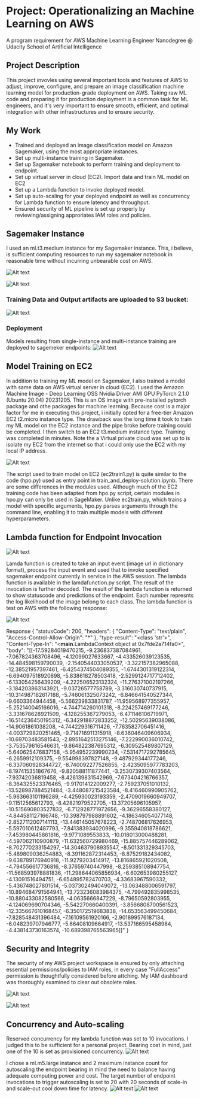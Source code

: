 # Project: Operationalizing an Machine Learning on AWS

A program requirement for AWS Machine Learning Engineer Nanodegree @ Udacity School of Artificial Intelligence

## Project Description

This project invovles using several important tools and features of AWS to adjust, improve, configure, and prepare an image classification machine learning model for production-grade deployment on AWS. Taking raw ML code and preparing it for production deployment is a common task for ML engineers, and it's very important to ensure smooth, efficient, and optimal integration with other infrastructures and to ensure security.

## My Work

- Trained and deployed an image classification model on Amazon Sagemaker, using the most appropriate instances. 
- Set up multi-instance training in Sagemaker.
- Set up Sagemaker notebook to perform training and deployment to endpoint.
- Set up virtual server in cloud (EC2). Import data and train ML model on EC2
- Set up a Lambda function to invoke deployed model. 
- Set up auto-scaling for your deployed endpoint as well as concurrency for Lambda function to ensure latency and throughput.
- Ensured security of ML pipeline is set up properly by reviewing/assigning approriates IAM roles and policies.

## Sagemaker Instance

I used an ml.t3.medium instance for my Sagemaker instance. This, i believe, is sufficient computing resources to run my sagemaker notebook in reasonable time without incurring unbearable cost on AWS.

![Alt text](<Sagemaker Notebook instance-1.png>)

![Alt text](<Sagemaker studio-1.png>)

### Training Data and Output artifacts are uploaded to S3 bucket:
![Alt text](<S3 bucket-1.png>)

### Deployment

Models resulting from single-instance and multi-instance training are deployed to sagemeker endpoints:
![Alt text](<Sagemaker Endpoints-1.png>)


## Model Training on EC2

In addition to training my ML model on Sagemaker, I also trained a model with same data on AWS virtual server in cloud (EC2). I used the Amazon Machine Image  - Deep Learning OSS Nvidia Driver AMI GPU PyTorch 2.1.0 (Ubuntu 20.04) 20231205. This is an OS image with pre-installed pytorch package and othe packages for machine learning. Because cost is a major factor for me in executing this project, i initially opted for a free-tier Amazon EC2 t2.micro instance type. The drawback was the long time it took to train my ML model on the EC2 instance and the pipe broke before training could be completed. I then switch to an EC2 t3.medium instance type. Training was completed in minutes. Note the a Virtual private cloud was set up to is isolate my EC2 from the internet so that i could only use the EC2 with my local IP address.

![Alt text](<Model Training on EC2-1.png>)



The script used to train model on EC2 (ec2train1.py) is quite similar to the code (hpo.py) used as entry point in train_and_deploy-solution.ipynb. There are some differences in the modules used.  Although much of the EC2 training code has been adapted from hpo.py script, certain modules in hpo.py can only be used in SageMaker. Unlike ec2train.py, which trains a model with specific arguments, hpo.py parses arguments through the command line, enabling it to train multiple models with different hyperparameters.

## Lambda function for Endpoint Invocation
![Alt text](<Lambda function-1.png>)

Lamda function is created to take an input event (image url in dictionary format), process the input event and used that to invoke specified sagemaker endpoint currently in service in the AWS session. The lambda function is available in the lamdafunction.py script. The result of the invocation is further decoded. The result of the lambda function is returned to show statuscode and predictions of the endpoint. Each number represnts the log likelihood of the image belong to each class. The lambda function is test on AWS with the following response:

![Alt text](<Lambda function test response-1.png>)

Response
{
  "statusCode": 200,
  "headers": {
    "Content-Type": "text/plain",
    "Access-Control-Allow-Origin": "*"
  },
  "type-result": "<class 'str'>",
  "Content-Type-In": "<__main__.LambdaContext object at 0x7fde2a714fa0>",
  "body": "[[-17.59284019470215, -9.236837387084961, -7.067824363708496, -4.12099027633667, -4.433526039123535, -14.484598159790039, -2.1540544033050537, -3.322157382965088, -12.38521957397461, -6.4254374504089355, -1.6744301319122314, -6.694097518920898, -5.838618278503418, -2.5299124717712402, -6.133054256439209, -4.222506523132324, -11.276371002197266, -3.184203863143921, -9.03726577758789, -3.316030740737915, -10.314987182617188, -5.746061325073242, -6.846641540527344, -9.6603364944458, -5.566239833831787, -11.959568977355957, -5.252140045166016, -4.744714260101318, -8.224257469177246, -3.331678628921509, -4.128255367279053, -6.471146106719971, -16.514236450195312, -6.342918872833252, -12.50295639038086, -14.9061861038208, -4.744229316711426, -7.763582706451416, -4.003729820251465, -9.714716911315918, -8.636046409606934, -10.69703483581543, -2.8951642513275146, -7.222990036010742, -3.753579616546631, -9.864822387695312, -6.309525489807129, -5.640625476837158, -5.954952239990234, -7.5314717292785645, -6.2659912109375, -9.554998397827148, -9.487929344177246, -6.337060928344727, -8.740092277526855, -2.4235095977783203, -8.197415351867676, -9.820588111877441, -3.2530739307403564, -7.93742036819458, -8.426139831542969, -7.673404216766357, -8.364325523376465, -9.917014122009277, -2.759237051010132, -13.528987884521484, -3.448087215423584, -8.416460990905762, -5.963663101196289, -4.425930023193359, -2.4709019660949707, -9.11512565612793, -8.42821979522705, -13.37205696105957, -10.515690803527832, -6.712928771972656, -9.36296558380127, -4.844581127166748, -10.398797988891602, -4.186346054077148, -2.8527112007141113, -13.446145057678223, -2.748706817626953, -5.597010612487793, -7.841383934020996, -9.355940818786621, -7.453980445861816, -9.9771089553833, -10.018013000488281, -4.597062110900879, -11.632560729980469, -15.885757446289062, -8.702770233154297, -14.304637908935547, -8.501331329345703, -5.489809036254883, -8.391162872314453, -8.87529182434082, -9.638789176940918, -11.9279203414917, -13.816865921020508, -4.794556617736816, -8.37659740447998, -8.259385108947754, -11.568593978881836, -11.298644065856934, -6.602653980255127, -4.13091516494751, -6.654895782470703, -4.33683967590332, -5.436748027801514, -5.037302494049072, -13.063488006591797, -10.894684791564941, -13.723236083984375, -4.799492835998535, -10.880433082580566, -4.0635666847229, -8.79650592803955, -4.124069690704346, -5.542270660400391, -3.8566808700561523, -12.335667610168457, -6.350172519683838, -14.653563499450684, -7.828548431396484, -7.16109561920166, -2.901899576187134, -6.048239707946777, -5.66408109664917, -13.537166595458984, -4.438143730163574, -10.689398765563965]]"
}

## Security and Integrity

The security of my AWS project workspace is ensured by only attaching essential permissions/policies to IAM roles, in every case "FullAccess" permission is thoughtfully considered before attching. My IAM dashboard was thoroughly examined to clear out obsolete roles.

![Alt text](<IAM Dashboard-1.png>)

![Alt text](<Lambda function role policies-1.png>)

## Concurrency and Auto-scaling

Reserved concurrency for my lambda function was set to 10 invocations. I judged this to be sufficient for a personal project. Bearing cost in mind, just one of the 10 is set as provisioned concurrency. 
![Alt text](<Lambda concurrency setting-1.png>)

I chose a ml.m5.large instance and 2 maximum instance count for autoscaling the endpoint bearing in mind the need to balance having adequate computing power and cost. The target number of endpoint invocations to trigger autoscaling is set to 20 with 20 seconds of scale-in and scale-out cool down time for latency.
![Alt text](<Endpoint Autoscaling setting1-1.png>) ![Alt text](<Endpoint Autoscaling setting2-1.png>)

